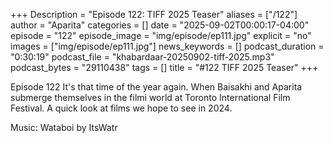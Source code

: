 +++
Description = "Episode 122: TIFF 2025 Teaser"
aliases = ["/122"]
author = "Aparita"
categories = []
date = "2025-09-02T00:00:17-04:00"
episode = "122"
episode_image = "img/episode/ep111.jpg"
explicit = "no"
images = ["img/episode/ep111.jpg"]
news_keywords = []
podcast_duration = "0:30:19"
podcast_file = "khabardaar-20250902-tiff-2025.mp3"
podcast_bytes = "29110438"
tags = []
title = "#122 TIFF 2025 Teaser"
+++

Episode 122 It's that time of the year again. When Baisakhi and Aparita submerge themselves in the filmi world at Toronto International Film Festival. A quick look at films we hope to see in 2024.

Music: Wataboi by ItsWatr